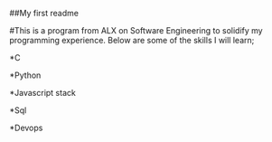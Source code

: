 ##My first readme

#This is a program from ALX on Software Engineering to solidify my programming experience.
Below are some of the skills I will learn;

*C

*Python

*Javascript stack

*Sql

*Devops
